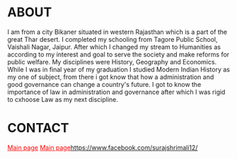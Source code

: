 # ABOUT
I am from a city Bikaner situated in western Rajasthan which is a part of the great Thar desert.
I completed my schooling from Tagore Public School, Vaishali Nagar, Jaipur. After which I changed my stream to Humanities as according to my interest and goal to serve the society and make reforms for public welfare.
My disciplines were History, Geography and Economics.
While I was in final year of my graduation I studied Modern Indian History as my one of subject, from there i got know that how a administration and good governance can change a country's future.
I got to know the importance of law in administration and governance after which I was rigid to cxhoose Law as my next discipline.
# CONTACT
<a href="../https://www.instagram.com/suraj_shrimali_/" style="color:red">Main page</a>
<a href="../html-https://www.instagram.com/suraj_shrimali_/.htm" style="color:red">Main page</a>https://www.facebook.com/surajshrimali12/
